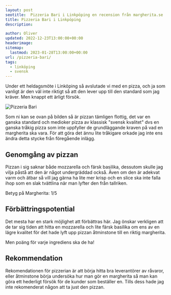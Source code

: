 ```yaml
---
layout: post
seotitle:  Pizzeria Bari i Linkpöping en recension från margherita.se
title: Pizzeria Bari i Linkpöping
description:

author: Oliver
updated: 2022-12-23T13:00:00+00:00
headerimage:
sitemap:
  lastmod: 2023-01-28T13:00:00+00:00
url: /pizzeria-bari/
tags:
  - linköping
  - svensk
---
```


Under ett heldagsmöte i Linköping så avslutade vi med en pizza, och ja som vanligt är den väl inte riktigt så att den lever upp till den standard som jag kräver. Men knappt ett ärligt försök.

![Pizzeria Bari](https://imgur.com/6a3U8aZ.jpg)

Som ni kan se ovan på bilden så är pizzan tämligen flottig, det var en ganska standard och medioker pizza av klassisk "svensk kvalitet" dvs en ganska tråkig pizza som inte uppfyller de grundläggande kraven på vad en margherita ska vara. För att göra det ännu lite tråkigare orkade jag inte ens ändra detta stycke från föregående inlägg.

## Genomgång av pizzan

Pizzan i sig saknar både mozzarella och färsk basilika, dessutom skulle jag vilja påstå att den är något undergräddad också. Även om den är adekvat varm och ätbar så vill jag gärna ha lite mer krisp och en slice ska inte falla ihop som en slak tvättlina när man lyfter den från tallriken.

Betyg på Margherita: 1/5

## Förbättringspotential

Det mesta har en stark möjlighet att förbättras här. Jag önskar verkligen att de tar sig tiden att hitta en mozzarella och lite färsk basilika om ens av en lägre kvalitet för det hade lyft upp pizzan åtminstone till en riktig margherita.

Men poäng för varje ingrediens ska de ha!

## Rekommendation

Rekomendationen för pizzerian är att börja hitta bra leverantörer av råvaror, eller åtminstone börja undersöka hur man gör en margherita så man kan göra ett hederligt försök för de kunder som beställer en. Tills dess hade jag inte rekomenderat någon att ta just den pizzan.